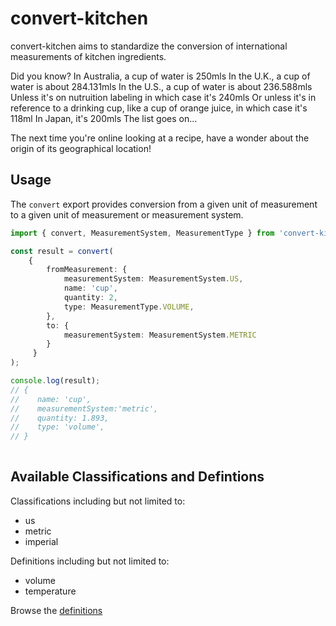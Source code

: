 # convert-kitchen

convert-kitchen aims to standardize the conversion of international measurements of kitchen ingredients.

Did you know?
    In Australia, a cup of water is 250mls
    In the U.K., a cup of water is about 284.131mls
    In the U.S., a cup of water is about 236.588mls
        Unless it's on nutruition labeling in which case it's 240mls
        Or unless it's in reference to a drinking cup, like a cup of orange juice, in which case it's 118ml
    In Japan, it's 200mls
    The list goes on...

The next time you're online looking at a recipe, have a wonder about the origin of its geographical location!

## Usage

The `convert` export provides conversion from a given unit of measurement to a given unit of measurement or measurement system.

```typescript
import { convert, MeasurementSystem, MeasurementType } from 'convert-kitchen';

const result = convert(
    { 
        fromMeasurement: {
            measurementSystem: MeasurementSystem.US,
            name: 'cup',
            quantity: 2,
            type: MeasurementType.VOLUME,
        },
        to: { 
            measurementSystem: MeasurementSystem.METRIC
        } 
     }
);

console.log(result);
// {
//    name: 'cup',
//    measurementSystem:'metric',
//    quantity: 1.893,
//    type: 'volume',
// }
    
```

## Available Classifications and Defintions

Classifications including but not limited to:
* us
* metric
* imperial

Definitions including but not limited to:
* volume
* temperature

Browse the [definitions](src/defintions)





